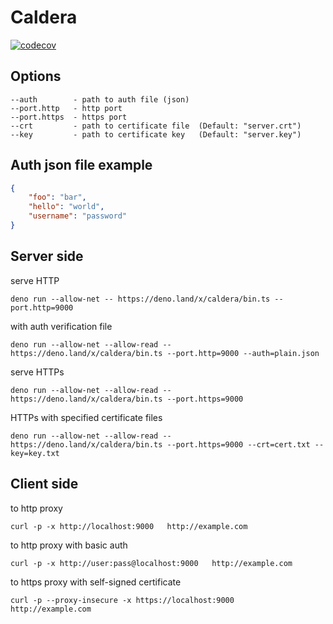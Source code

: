 # Caldera

[![codecov](https://codecov.io/gh/stableness/caldera/branch/master/graph/badge.svg?token=4AOC9D1CXA)](https://codecov.io/gh/stableness/caldera)





## Options

    --auth        - path to auth file (json)                         
    --port.http   - http port                                        
    --port.https  - https port                                       
    --crt         - path to certificate file  (Default: "server.crt")
    --key         - path to certificate key   (Default: "server.key")





## Auth json file example

```json
{
    "foo": "bar",
    "hello": "world",
    "username": "password"
}
```





## Server side

serve HTTP
```
deno run --allow-net -- https://deno.land/x/caldera/bin.ts --port.http=9000
```

with auth verification file
```
deno run --allow-net --allow-read -- https://deno.land/x/caldera/bin.ts --port.http=9000 --auth=plain.json
```

serve HTTPs
```
deno run --allow-net --allow-read -- https://deno.land/x/caldera/bin.ts --port.https=9000
```

HTTPs with specified certificate files
```
deno run --allow-net --allow-read -- https://deno.land/x/caldera/bin.ts --port.https=9000 --crt=cert.txt --key=key.txt
```



## Client side

to http proxy
```
curl -p -x http://localhost:9000   http://example.com
```

to http proxy with basic auth
```
curl -p -x http://user:pass@localhost:9000   http://example.com
```

to https proxy with self-signed certificate
```
curl -p --proxy-insecure -x https://localhost:9000   http://example.com
```

